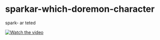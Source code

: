 # sparkar-which-doremon-character
spark- ar teted



[![Watch the video](https://i.imgur.com/vKb2F1B.png)](https://youtu.be/BjtI19skhmk)
